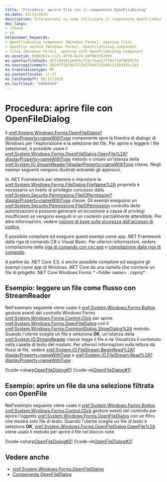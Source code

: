 ```yaml
---
title: 'Procedura: aprire file con il componente OpenFileDialog'
ms.date: 02/11/2019
description: Informazioni su come utilizzare il componente OpenFileDialog per aprire la finestra di dialogo Windows per l'esplorazione e la selezione dei file.
dev_langs:
- csharp
- vb
helpviewer_keywords:
- OpenFileDialog component [Windows Forms], opening files
- OpenFile method [Windows Forms], OpenFileDialog component
- files [Windows Forms], opening with OpenFileDialog component
ms.assetid: 9d88367a-cc21-4ffd-be74-89fd63767d35
ms.openlocfilehash: d571885011b0f0c723c73a417f294f30f96952f4
ms.sourcegitcommit: 3824ff187947572b274b9715b60c11269335c181
ms.translationtype: MT
ms.contentlocale: it-IT
ms.lasthandoff: 06/17/2020
ms.locfileid: "84904429"
---
```

# <a name="how-to-open-files-with-the-openfiledialog"></a>Procedura: aprire file con OpenFileDialog

Il <xref:System.Windows.Forms.OpenFileDialog?displayProperty=nameWithType> componente apre la finestra di dialogo di Windows per l'esplorazione e la selezione dei file. Per aprire e leggere i file selezionati, è possibile usare il <xref:System.Windows.Forms.OpenFileDialog.OpenFile%2A?displayProperty=nameWithType> metodo o creare un'istanza della <xref:System.IO.StreamReader?displayProperty=nameWithType> classe. Negli esempi seguenti vengono illustrati entrambi gli approcci.

In .NET Framework per ottenere o impostare la <xref:System.Windows.Forms.FileDialog.FileName%2A> proprietà è necessario un livello di privilegio concesso dalla <xref:System.Security.Permissions.FileIOPermission?displayProperty=nameWithType> classe. Gli esempi eseguono un <xref:System.Security.Permissions.FileIOPermission> controllo delle autorizzazioni e possono generare un'eccezione a causa di privilegi insufficienti se vengono eseguiti in un contesto parzialmente attendibile. Per altre informazioni, vedere [nozioni di base sulla sicurezza dall'accesso di codice](../../misc/code-access-security-basics.md).

È possibile compilare ed eseguire questi esempi come app .NET Framework dalla riga di comando C# o Visual Basic. Per ulteriori informazioni, vedere compilazione dalla [riga di comando con csc.exe](../../../csharp/language-reference/compiler-options/command-line-building-with-csc-exe.md) o [compilazione dalla riga di comando](../../../visual-basic/reference/command-line-compiler/building-from-the-command-line.md).

A partire da .NET Core 3,0, è anche possibile compilare ed eseguire gli esempi come app di Windows .NET Core da una cartella che contiene un file di progetto .NET Core Windows Forms * \<folder name> . csproj* .

## <a name="example-read-a-file-as-a-stream-with-streamreader"></a>Esempio: leggere un file come flusso con StreamReader  
  
Nell'esempio seguente viene usato il <xref:System.Windows.Forms.Button> gestore eventi del controllo Windows Forms <xref:System.Windows.Forms.Control.Click> per aprire <xref:System.Windows.Forms.OpenFileDialog> con il <xref:System.Windows.Forms.CommonDialog.ShowDialog%2A> metodo. Quando l'utente sceglie un file e seleziona **OK**, un'istanza della <xref:System.IO.StreamReader> classe legge il file e ne Visualizza il contenuto nella casella di testo del modulo. Per ulteriori informazioni sulla lettura da flussi di file, vedere <xref:System.IO.FileStream.BeginRead%2A?displayProperty=nameWithType> e <xref:System.IO.FileStream.Read%2A?displayProperty=nameWithType> .  

 [!code-csharp[OpenFileDialog#1](~/samples/snippets/winforms/open-files/example1/cs/Form1.cs)]
 [!code-vb[OpenFileDialog#1](~/samples/snippets/winforms/open-files/example1/vb/Form1.vb)]  

## <a name="example-open-a-file-from-a-filtered-selection-with-openfile"></a>Esempio: aprire un file da una selezione filtrata con OpenFile

Nell'esempio seguente viene usato il <xref:System.Windows.Forms.Button> <xref:System.Windows.Forms.Control.Click> gestore eventi del controllo per aprire l'oggetto <xref:System.Windows.Forms.OpenFileDialog> con un filtro che mostra solo file di testo. Quando l'utente sceglie un file di testo e seleziona **OK**, <xref:System.Windows.Forms.OpenFileDialog.OpenFile%2A> viene usato il metodo per aprire il file nel blocco note.

 [!code-csharp[OpenFileDialog#2](~/samples/snippets/winforms/open-files/example2/cs/Form1.cs)]
 [!code-vb[OpenFileDialog#2](~/samples/snippets/winforms/open-files/example2/vb/Form1.vb)]  

## <a name="see-also"></a>Vedere anche

- <xref:System.Windows.Forms.OpenFileDialog>
- [Componente OpenFileDialog](openfiledialog-component-windows-forms.md)
